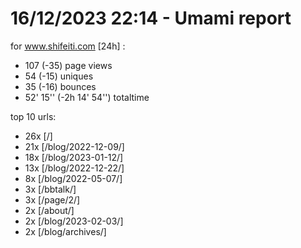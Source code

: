 # 16/12/2023 22:14 - Umami report
for www.shifeiti.com [24h] :

 - 107 (-35) page views
 - 54 (-15) uniques
 - 35 (-16) bounces
 - 52' 15'' (-2h 14' 54'') totaltime


top 10 urls:
 - 26x [/]
 - 21x [/blog/2022-12-09/]
 - 18x [/blog/2023-01-12/]
 - 13x [/blog/2022-12-22/]
 - 8x [/blog/2022-05-07/]
 - 3x [/bbtalk/]
 - 3x [/page/2/]
 - 2x [/about/]
 - 2x [/blog/2023-02-03/]
 - 2x [/blog/archives/]


